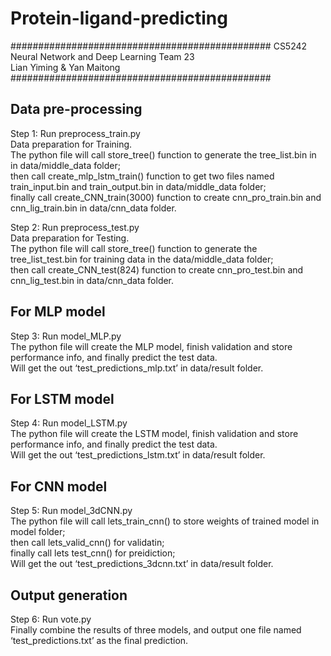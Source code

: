 # Protein-ligand-predicting

###############################################
CS5242 Neural Network and Deep Learning Team 23  
Lian Yiming & Yan Maitong  
###############################################

## Data pre-processing

Step 1: Run preprocess_train.py  
Data preparation for Training.  
The python file will call store_tree() function to generate the tree_list.bin in in data/middle_data folder;  
then call create_mlp_lstm_train() function to get two files named train_input.bin and train_output.bin in data/middle_data folder;  
finally call create_CNN_train(3000) function to create cnn_pro_train.bin and cnn_lig_train.bin in data/cnn_data folder.  

Step 2: Run preprocess_test.py  
Data preparation for Testing.  
The python file will call store_tree() function to generate the tree_list_test.bin for training data in the data/middle_data folder;  
then call create_CNN_test(824) function to create cnn_pro_test.bin and cnn_lig_test.bin in data/cnn_data folder.  


## For MLP model
Step 3: Run model_MLP.py  
The python file will create the MLP model, finish validation and store performance info, and finally predict the test data.  
Will get the out ‘test_predictions_mlp.txt’ in data/result folder.  


## For LSTM model
Step 4: Run model_LSTM.py  
The python file will create the LSTM model, finish validation and store performance info, and finally predict the test data.  
Will get the out ‘test_predictions_lstm.txt’ in data/result folder.  


## For CNN model
Step 5: Run model_3dCNN.py  
The python file will call lets_train_cnn() to store weights of trained model in model folder;  
then call lets_valid_cnn() for validatin;  
finally call lets test_cnn() for preidiction;  
Will get the out ‘test_predictions_3dcnn.txt’ in data/result folder.  


## Output generation
Step 6: Run vote.py  
Finally combine the results of three models, and output one file named ‘test_predictions.txt’ as the final prediction.  